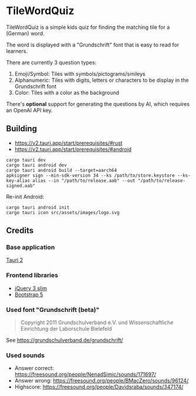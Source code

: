 # TileWordQuiz

TileWordQuiz is a simple kids quiz for finding the matching tile for a (German) word.

The word is displayed with a "Grundschrift" font that is easy to read for learners.

There are currently 3 question types:

1) Emoji/Symbol: Tiles with symbols/pictograms/smileys
2) Alphanumeric: Tiles with digits, letters or characters to be display in the Grundschrift font
3) Color: Tiles with a color as the background

There's **optional** support for generating the questions by AI, which requires an OpenAI API key.

## Building

* https://v2.tauri.app/start/prerequisites/#rust
* https://v2.tauri.app/start/prerequisites/#android

```shell
cargo tauri dev
cargo tauri android dev
cargo tauri android build --target=aarch64
apksigner sign --min-sdk-version 34 --ks /path/to/store.keystore --ks-key-alias alias --in "/path/to/release.aab" --out "/path/to/release-signed.aab"
```

Re-init Android:
```shell
cargo tauri android init
cargo tauri icon src/assets/images/logo.svg
```


## Credits

### Base application

[Tauri 2](https://beta.tauri.app/)

### Frontend libraries

* [jQuery 3 slim](https://jquery.com/)
* [Bootstrap 5](https://getbootstrap.com/)

### Used font "Grundschrift (beta)"

> Copyright 2011 Grundschulverband e.V. und Wissenschaftliche Einrichtung der Laborschule Bielefeld

See https://grundschulverband.de/grundschrift/

### Used sounds

* Answer correct: https://freesound.org/people/NenadSimic/sounds/171697/
* Answer wrong: https://freesound.org/people/BMacZero/sounds/96124/
* Highscore: https://freesound.org/people/Davidsraba/sounds/347174/
